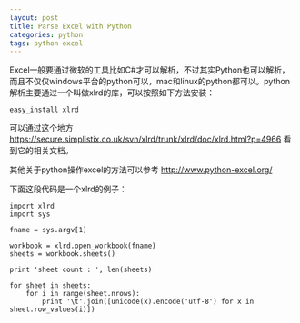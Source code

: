 ```yaml
---
layout: post
title: Parse Excel with Python
categories: python
tags: python excel
---
```


Excel一般要通过微软的工具比如C#才可以解析，不过其实Python也可以解析，而且不仅仅windows平台的python可以，mac和linux的python都可以。python解析主要通过一个叫做xlrd的库，可以按照如下方法安装：

	easy_install xlrd

可以通过这个地方 https://secure.simplistix.co.uk/svn/xlrd/trunk/xlrd/doc/xlrd.html?p=4966 看到它的相关文档。

其他关于python操作excel的方法可以参考 http://www.python-excel.org/

下面这段代码是一个xlrd的例子：

	import xlrd
	import sys

	fname = sys.argv[1]

	workbook = xlrd.open_workbook(fname)
	sheets = workbook.sheets()

	print 'sheet count : ', len(sheets)

	for sheet in sheets:
	    for i in range(sheet.nrows):
	        print '\t'.join([unicode(x).encode('utf-8') for x in sheet.row_values(i)])